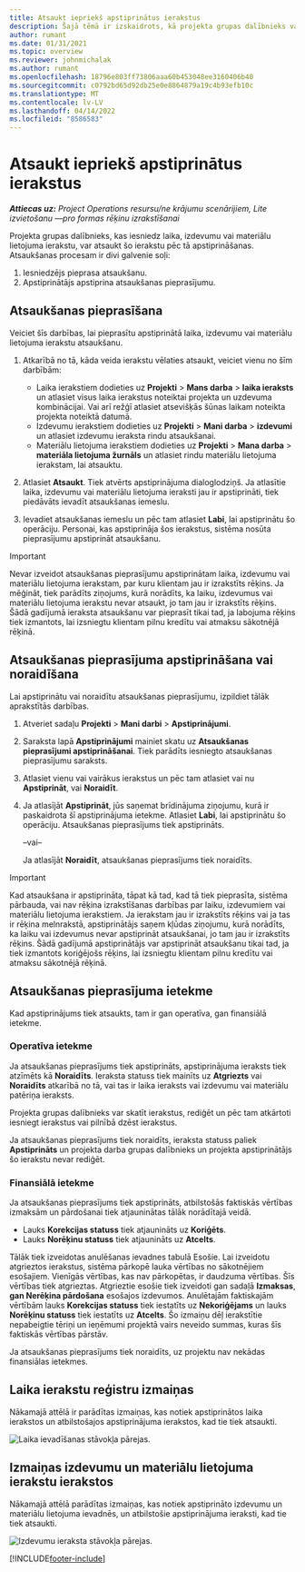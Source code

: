 ```yaml
---
title: Atsaukt iepriekš apstiprinātus ierakstus
description: Šajā tēmā ir izskaidrots, kā projekta grupas dalībnieks var pieprasīt atsaukt iepriekš iesniegtos un apstiprinātos laika, izdevumu un materiālu lietojuma ierakstus un kā projekta vadītājs var apstiprināt vai noraidīt atsaukšanas pieprasījumus.
author: rumant
ms.date: 01/31/2021
ms.topic: overview
ms.reviewer: johnmichalak
ms.author: rumant
ms.openlocfilehash: 18796e803ff73806aaa60b453048ee3160406b40
ms.sourcegitcommit: c0792bd65d92db25e0e8864879a19c4b93efb10c
ms.translationtype: MT
ms.contentlocale: lv-LV
ms.lasthandoff: 04/14/2022
ms.locfileid: "8586583"
---
```

# <a name="recall-previously-approved-entries"></a>Atsaukt iepriekš apstiprinātus ierakstus

_**Attiecas uz:** Project Operations resursu/ne krājumu scenārijiem, Lite izvietošanu —pro formas rēķinu izrakstīšanai_

Projekta grupas dalībnieks, kas iesniedz laika, izdevumu vai materiālu lietojuma ierakstu, var atsaukt šo ierakstu pēc tā apstiprināšanas. Atsaukšanas procesam ir divi galvenie soļi:

1. Iesniedzējs pieprasa atsaukšanu.
2. Apstiprinātājs apstiprina atsaukšanas pieprasījumu.

## <a name="request-a-recall"></a>Atsaukšanas pieprasīšana

Veiciet šīs darbības, lai pieprasītu apstiprinātā laika, izdevumu vai materiālu lietojuma ierakstu atsaukšanu.

1. Atkarībā no tā, kāda veida ierakstu vēlaties atsaukt, veiciet vienu no šīm darbībām:

    - Laika ierakstiem dodieties uz **Projekti** \> **Mans darba** \> **laika ieraksts** un atlasiet visus laika ierakstus noteiktai projekta un uzdevuma kombinācijai. Vai arī režģī atlasiet atsevišķās šūnas laikam noteikta projekta noteiktā datumā.
    - Izdevumu ierakstiem dodieties uz **Projekti** \> **Mani darba** \> **izdevumi** un atlasiet izdevumu ieraksta rindu atsaukšanai.
    - Materiālu lietojuma ierakstiem dodieties uz **Projekti** \> **Mana darba** \> **materiāla lietojuma žurnāls** un atlasiet rindu materiālu lietojuma ierakstam, lai atsauktu.

2. Atlasiet **Atsaukt**. Tiek atvērts apstiprinājuma dialoglodziņš. Ja atlasītie laika, izdevumu vai materiālu lietojuma ieraksti jau ir apstiprināti, tiek piedāvāts ievadīt atsaukšanas iemeslu.
3. Ievadiet atsaukšanas iemeslu un pēc tam atlasiet **Labi**, lai apstiprinātu šo operāciju. Personai, kas apstiprināja šos ierakstus, sistēma nosūta pieprasījumu apstiprināt atsaukšanu.

> [!IMPORTANT]
> Nevar izveidot atsaukšanas pieprasījumu apstiprinātam laika, izdevumu vai materiālu lietojuma ierakstam, par kuru klientam jau ir izrakstīts rēķins. Ja mēģināt, tiek parādīts ziņojums, kurā norādīts, ka laiku, izdevumus vai materiālu lietojuma ierakstu nevar atsaukt, jo tam jau ir izrakstīts rēķins. Šādā gadījumā ieraksta atsaukšanu var pieprasīt tikai tad, ja labojuma rēķins tiek izmantots, lai izsniegtu klientam pilnu kredītu vai atmaksu sākotnējā rēķinā.

## <a name="approve-or-reject-a-recall-request"></a>Atsaukšanas pieprasījuma apstiprināšana vai noraidīšana

Lai apstiprinātu vai noraidītu atsaukšanas pieprasījumu, izpildiet tālāk aprakstītās darbības.

1. Atveriet sadaļu **Projekti** \> **Mani darbi** \> **Apstiprinājumi**.
2. Saraksta lapā **Apstiprinājumi** mainiet skatu uz **Atsaukšanas pieprasījumi apstiprināšanai**. Tiek parādīts iesniegto atsaukšanas pieprasījumu saraksts.
3. Atlasiet vienu vai vairākus ierakstus un pēc tam atlasiet vai nu **Apstiprināt**, vai **Noraidīt**.
4. Ja atlasījāt **Apstiprināt**, jūs saņemat brīdinājuma ziņojumu, kurā ir paskaidrota šī apstiprinājuma ietekme. Atlasiet **Labi**, lai apstiprinātu šo operāciju. Atsaukšanas pieprasījums tiek apstiprināts.

    –vai–

    Ja atlasījāt **Noraidīt**, atsaukšanas pieprasījums tiek noraidīts.

> [!IMPORTANT]
> Kad atsaukšana ir apstiprināta, tāpat kā tad, kad tā tiek pieprasīta, sistēma pārbauda, vai nav rēķina izrakstīšanas darbības par laiku, izdevumiem vai materiālu lietojuma ierakstiem. Ja ierakstam jau ir izrakstīts rēķins vai ja tas ir rēķina melnrakstā, apstiprinātājs saņem kļūdas ziņojumu, kurā norādīts, ka laiku vai izdevumus nevar apstiprināt atsaukšanai, jo tam jau ir izrakstīts rēķins. Šādā gadījumā apstiprinātājs var apstiprināt atsaukšanu tikai tad, ja tiek izmantots koriģējošs rēķins, lai izsniegtu klientam pilnu kredītu vai atmaksu sākotnējā rēķinā.

## <a name="impact-of-a-recall-request"></a>Atsaukšanas pieprasījuma ietekme

Kad apstiprinājums tiek atsaukts, tam ir gan operatīva, gan finansiālā ietekme.

### <a name="operational-impact"></a>Operatīva ietekme

Ja atsaukšanas pieprasījums tiek apstiprināts, apstiprinājuma ieraksts tiek atzīmēts kā **Noraidīts**. Ieraksta statuss tiek mainīts uz **Atgriezts** vai **Noraidīts** atkarībā no tā, vai tas ir laika ieraksts vai izdevumu vai materiālu patēriņa ieraksts.

Projekta grupas dalībnieks var skatīt ierakstus, rediģēt un pēc tam atkārtoti iesniegt ierakstus vai pilnībā dzēst ierakstus.

Ja atsaukšanas pieprasījums tiek noraidīts, ieraksta statuss paliek **Apstiprināts** un projekta darba grupas dalībnieks un projekta apstiprinātājs šo ierakstu nevar rediģēt.

### <a name="financial-impact"></a>Finansiālā ietekme

Ja atsaukšanas pieprasījums tiek apstiprināts, atbilstošās faktiskās vērtības izmaksām un pārdošanai tiek atjauninātas tālāk norādītajā veidā.

- Lauks **Korekcijas statuss** tiek atjaunināts uz **Koriģēts**.
- Lauks **Norēķinu statuss** tiek atjaunināts uz **Atcelts**.

Tālāk tiek izveidotas anulēšanas ievadnes tabulā Esošie. Lai izveidotu atgrieztos ierakstus, sistēma pārkopē lauka vērtības no sākotnējiem esošajiem. Vienīgās vērtības, kas nav pārkopētas, ir daudzuma vērtības. Šīs vērtības tiek atgrieztas. Atgrieztie esošie tiek izveidoti gan sadaļā **Izmaksas**, **gan Nerēķina pārdošana** esošajos izdevumos. Anulētajām faktiskajām vērtībām lauks **Korekcijas statuss** tiek iestatīts uz **Nekoriģējams** un lauks **Norēķinu statuss** tiek iestatīts uz **Atcelts**. Šo izmaiņu dēļ ierakstītie nepabeigtie tēriņi un ieņēmumi projektā vairs neveido summas, kuras šīs faktiskās vērtības pārstāv.

Ja atsaukšanas pieprasījums tiek noraidīts, uz projektu nav nekādas finansiālas ietekmes.

## <a name="changes-to-time-entry-records"></a>Laika ierakstu reģistru izmaiņas

Nākamajā attēlā ir parādītas izmaiņas, kas notiek apstiprinātos laika ierakstos un atbilstošajos apstiprinājuma ierakstos, kad tie tiek atsaukti.

![Laika ievadīšanas stāvokļa pārejas.](media/TimeEntryStateTransitions.png)

## <a name="changes-to-expense-and-material-usage-entry-records"></a>Izmaiņas izdevumu un materiālu lietojuma ierakstu ierakstos

Nākamajā attēlā parādītas izmaiņas, kas notiek apstiprināto izdevumu un materiālu lietojuma ievadnēs, un atbilstošie apstiprinājuma ieraksti, kad tie tiek atsaukti.

![Izdevumu ieraksta stāvokļa pārejas.](media/ExpenseEntryStateTransitions.png)

[!INCLUDE[footer-include](../includes/footer-banner.md)]
